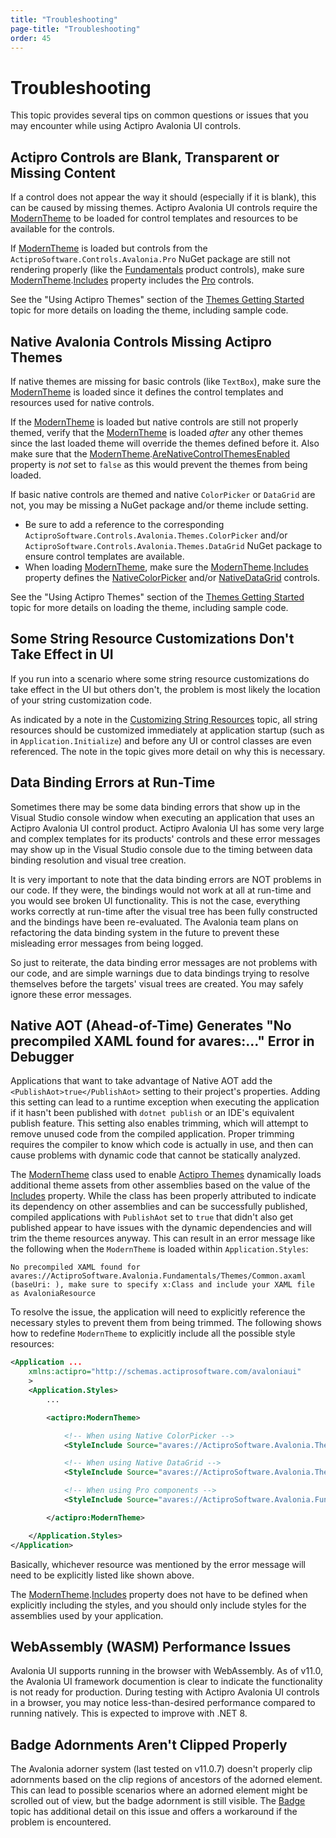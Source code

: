```yaml
---
title: "Troubleshooting"
page-title: "Troubleshooting"
order: 45
---
```

# Troubleshooting

This topic provides several tips on common questions or issues that you may encounter while using Actipro Avalonia UI controls.

## Actipro Controls are Blank, Transparent or Missing Content

If a control does not appear the way it should (especially if it is blank), this can be caused by missing themes.  Actipro Avalonia UI controls require the [ModernTheme](xref:@ActiproUIRoot.Themes.ModernTheme) to be loaded for control templates and resources to be available for the controls.

If [ModernTheme](xref:@ActiproUIRoot.Themes.ModernTheme) is loaded but controls from the `ActiproSoftware.Controls.Avalonia.Pro` NuGet package are still not rendering properly (like the [Fundamentals](fundamentals/index.md) product controls), make sure [ModernTheme](xref:@ActiproUIRoot.Themes.ModernTheme).[Includes](xref:@ActiproUIRoot.Themes.ModernTheme.Includes) property includes the [Pro](xref:@ActiproUIRoot.Themes.ThemeStyleIncludes.Pro) controls.

See the "Using Actipro Themes" section of the [Themes Getting Started](themes/getting-started.md) topic for more details on loading the theme, including sample code.

## Native Avalonia Controls Missing Actipro Themes

If native themes are missing for basic controls (like `TextBox`), make sure the [ModernTheme](xref:@ActiproUIRoot.Themes.ModernTheme) is loaded since it defines the control templates and resources used for native controls.

If the [ModernTheme](xref:@ActiproUIRoot.Themes.ModernTheme) is loaded but native controls are still not properly themed, verify that the [ModernTheme](xref:@ActiproUIRoot.Themes.ModernTheme) is loaded *after* any other themes since the last loaded theme will override the themes defined before it.  Also make sure that the [ModernTheme](xref:@ActiproUIRoot.Themes.ModernTheme).[AreNativeControlThemesEnabled](xref:@ActiproUIRoot.Themes.ModernTheme.AreNativeControlThemesEnabled) property is *not* set to `false` as this would prevent the themes from being loaded.

If basic native controls are themed and native `ColorPicker` or `DataGrid` are not, you may be missing a NuGet package and/or theme include setting.

- Be sure to add a reference to the corresponding `ActiproSoftware.Controls.Avalonia.Themes.ColorPicker` and/or `ActiproSoftware.Controls.Avalonia.Themes.DataGrid` NuGet package to ensure control templates are available.
- When loading [ModernTheme](xref:@ActiproUIRoot.Themes.ModernTheme), make sure the [ModernTheme](xref:@ActiproUIRoot.Themes.ModernTheme).[Includes](xref:@ActiproUIRoot.Themes.ModernTheme.Includes) property defines the [NativeColorPicker](xref:@ActiproUIRoot.Themes.ThemeStyleIncludes.NativeColorPicker) and/or [NativeDataGrid](xref:@ActiproUIRoot.Themes.ThemeStyleIncludes.NativeDataGrid) controls.

See the "Using Actipro Themes" section of the [Themes Getting Started](themes/getting-started.md) topic for more details on loading the theme, including sample code.

## Some String Resource Customizations Don't Take Effect in UI

If you run into a scenario where some string resource customizations do take effect in the UI but others don't, the problem is most likely the location of your string customization code.

As indicated by a note in the [Customizing String Resources](customizing-string-resources.md) topic, all string resources should be customized immediately at application startup (such as in `Application.Initialize`) and before any UI or control classes are even referenced.  The note in the topic gives more detail on why this is necessary.

## Data Binding Errors at Run-Time

Sometimes there may be some data binding errors that show up in the Visual Studio console window when executing an application that uses an Actipro Avalonia UI control product.  Actipro Avalonia UI has some very large and complex templates for its products' controls and these error messages may show up in the Visual Studio console due to the timing between data binding resolution and visual tree creation.

It is very important to note that the data binding errors are NOT problems in our code.  If they were, the bindings would not work at all at run-time and you would see broken UI functionality.  This is not the case, everything works correctly at run-time after the visual tree has been fully constructed and the bindings have been re-evaluated.  The Avalonia team plans on refactoring the data binding system in the future to prevent these misleading error messages from being logged.

So just to reiterate, the data binding error messages are not problems with our code, and are simple warnings due to data bindings trying to resolve themselves before the targets' visual trees are created.  You may safely ignore these error messages.

## Native AOT (Ahead-of-Time) Generates "No precompiled XAML found for avares:..." Error in Debugger

Applications that want to take advantage of Native AOT add the `<PublishAot>true</PublishAot>` setting to their project's properties.  Adding this setting can lead to a runtime exception when executing the application if it hasn't been published with `dotnet publish` or an IDE's equivalent publish feature.  This setting also enables trimming, which will attempt to remove unused code from the compiled application.  Proper trimming requires the compiler to know which code is actually in use, and then can cause problems with dynamic code that cannot be statically analyzed.

The [ModernTheme](xref:@ActiproUIRoot.Themes.ModernTheme) class used to enable [Actipro Themes](themes/getting-started.md) dynamically loads additional theme assets from other assemblies based on the value of the [Includes](xref:@ActiproUIRoot.Themes.ModernTheme.Includes) property.  While the class has been properly attributed to indicate its dependency on other assemblies and can be successfully published, compiled applications with `PublishAot` set to `true` that didn't also get published appear to have issues with the dynamic dependencies and will trim the theme resources anyway. This can result in an error message like the following when the `ModernTheme` is loaded within `Application.Styles`:

```
No precompiled XAML found for avares://ActiproSoftware.Avalonia.Fundamentals/Themes/Common.axaml (baseUri: ), make sure to specify x:Class and include your XAML file as AvaloniaResource
```

To resolve the issue, the application will need to explicitly reference the necessary styles to prevent them from being trimmed.  The following shows how to redefine `ModernTheme` to explicitly include all the possible style resources:

```xml
<Application ...
	xmlns:actipro="http://schemas.actiprosoftware.com/avaloniaui"
	>
	<Application.Styles>
		...

		<actipro:ModernTheme>

			<!-- When using Native ColorPicker -->
			<StyleInclude Source="avares://ActiproSoftware.Avalonia.Themes.Native.ColorPicker/Themes/Common.axaml"/>

			<!-- When using Native DataGrid -->
			<StyleInclude Source="avares://ActiproSoftware.Avalonia.Themes.Native.DataGrid/Themes/Common.axaml"/>

			<!-- When using Pro components -->
			<StyleInclude Source="avares://ActiproSoftware.Avalonia.Fundamentals/Themes/Common.axaml"/>

		</actipro:ModernTheme>

	</Application.Styles>
</Application>
```

Basically, whichever resource was mentioned by the error message will need to be explicitly listed like shown above.

The [ModernTheme](xref:@ActiproUIRoot.Themes.ModernTheme).[Includes](xref:@ActiproUIRoot.Themes.ModernTheme.Includes) property does not have to be defined when explicitly including the styles, and you should only include styles for the assemblies used by your application.

## WebAssembly (WASM) Performance Issues

Avalonia UI supports running in the browser with WebAssembly. As of v11.0, the Avalonia UI framework documention is clear to indicate the functionality is not ready for production.  During testing with Actipro Avalonia UI controls in a browser, you may notice less-than-desired performance compared to running natively. This is expected to improve with .NET 8.

## Badge Adornments Aren't Clipped Properly

The Avalonia adorner system (last tested on v11.0.7) doesn't properly clip adornments based on the clip regions of ancestors of the adorned element.  This can lead to possible scenarios where an adorned element might be scrolled out of view, but the badge adornment is still visible.  The [Badge](fundamentals/controls/badge.md) topic has additional detail on this issue and offers a workaround if the problem is encountered.
